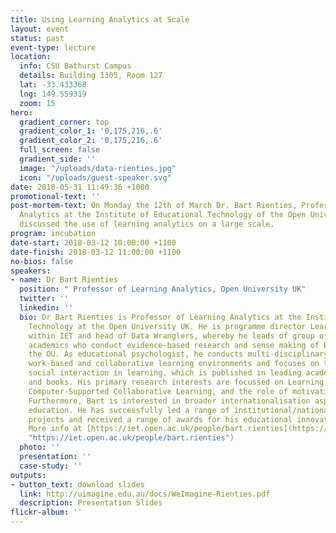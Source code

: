 ```yaml
---
title: Using Learning Analytics at Scale
layout: event
status: past
event-type: lecture
location:
  info: CSU Bathurst Campus
  details: Building 1305, Room 127
  lat: -33.433368
  lng: 149.559319
  zoom: 15
hero:
  gradient_corner: top
  gradient_color_1: '0,175,216,.6'
  gradient_color_2: '0,175,216,.6'
  full_screen: false
  gradient_side: ''
  image: "/uploads/data-rienties.jpg"
  icon: "/uploads/guest-speaker.svg"
date: 2018-05-31 11:49:36 +1000
promotional-text: ''
post-mortem-text: On Monday the 12th of March Dr. Bart Rienties, Professor of Learning
  Analytics at the Institute of Educational Technology of the Open University UK.
  discussed the use of learning analytics on a large scale.
program: incubation
date-start: 2018-03-12 10:00:00 +1100
date-finish: 2018-03-12 11:00:00 +1100
no-bios: false
speakers:
- name: Dr Bart Rienties
  position: " Professor of Learning Analytics, Open University UK"
  twitter: ''
  linkedin: ''
  bio: Dr Bart Rienties is Professor of Learning Analytics at the Institute of Educational
    Technology at the Open University UK. He is programme director Learning Analytics
    within IET and head of Data Wranglers, whereby he leads of group of learning analytics
    academics who conduct evidence-based research and sense making of Big Data at
    the OU. As educational psychologist, he conducts multi-disciplinary research on
    work-based and collaborative learning environments and focuses on the role of
    social interaction in learning, which is published in leading academic journals
    and books. His primary research interests are focussed on Learning Analytics,
    Computer-Supported Collaborative Learning, and the role of motivation in learning.
    Furthermore, Bart is interested in broader internationalisation aspects of higher
    education. He has successfully led a range of institutional/national/European
    projects and received a range of awards for his educational innovation projects.
    More info at [https://iet.open.ac.uk/people/bart.rienties](https://iet.open.ac.uk/people/bart.rienties
    "https://iet.open.ac.uk/people/bart.rienties")
  photo: ''
  presentation: ''
  case-study: ''
outputs:
- button_text: download slides
  link: http://uimagine.edu.au/docs/WeImagine-Rienties.pdf
  description: Presentation Slides
flickr-album: ''
---
```

